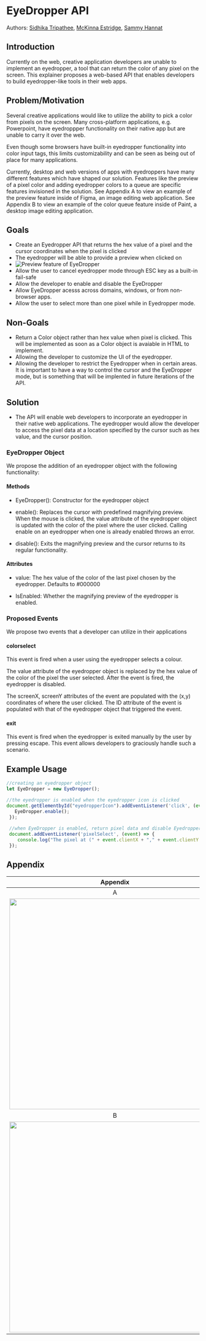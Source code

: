 # EyeDropper API 
Authors: [Sidhika Tripathee](https://github.com/t-sitri), [McKinna Estridge](https://github.com/t-saestr), [Sammy Hannat](https://github.com/samhannat)

## Introduction
Currently on the web, creative application developers are unable to implement an eyedropper, a tool that can return the color of any pixel on the screen. This explainer proposes a web-based API that enables developers to build eyedropper-like tools in their web apps. 

## Problem/Motivation

Several creative applications would like to utilize the ability to pick a color from pixels on the screen. Many cross-platform applications, e.g. Powerpoint, have eyedroppper functionality on their native app but are unable to carry it over the web.      
   
Even though some browsers have built-in eyedropper functionality into color input tags, this limits customizability and can be seen as being out of place for many applications. 

Currently, desktop and web versions of apps with eyedroppers have many different features which have shaped our solution. Features like the preview of a pixel color and adding eyedropper colors to a queue are specific features invisioned in the solution. See Appendix A to view an example of the preview feature inside of Figma, an image editing web application. See Appendix B to view an example of the color queue feature inside of Paint, a desktop image editing application. 

## Goals 
- Create an Eyedropper API that returns the hex value of a pixel and the cursor coordinates when the pixel is clicked 
- The eyedropper will be able to provide a preview when clicked on
- <img src= "https://github.com/SamHannat/EyeDropperExplainer/blob/master/preview.png" alt= "Preview feature of EyeDropper" max-height= "150"/>
- Allow the user to cancel eyedropper mode through ESC key as a built-in fail-safe
- Allow the developer to enable and disable the EyeDropper
- Allow EyeDropper acesss across domains, windows, or from non-browser apps.
- Allow the user to select more than one pixel while in Eyedropper mode. 

## Non-Goals
- Return a Color object rather than hex value when pixel is clicked. This will be implemented as soon as a Color object is avaiable in HTML to implement. 
- Allowing the developer to customize the UI of the eyedropper. 
- Allowing the developer to restrict the Eyedropper when in certain areas. It is important to have a way to control the cursor and the EyeDropper mode, but is something that will be implented in future iterations of the API. 

## Solution
 - The API will enable web developers to incorporate an eyedropper in their native web applications. The eyedropper would allow the developer to access the pixel data at a location specified by the cursor such as hex value, and the cursor position.  

### EyeDropper Object

We propose the addition of an eyedropper object with the following functionality:

#### Methods
- EyeDropper(): Constructor for the eyedropper object
- enable():  Replaces the cursor with predefined magnifying preview. When the mouse is clicked, the value attribute of the eyedropper object is updated with the color of the pixel where the user clicked. Calling enable on an eyedropper when one is already enabled throws an error.  

- disable(): Exits the magnifying preview and the cursor returns to its regular functionality. 

#### Attributes 
- value: The hex value of the color of the last pixel chosen by the eyedropper. Defaults to #000000  

- IsEnabled: Whether the magnifying preview of the eyedropper is enabled.  

### Proposed Events

We propose two events that a developer can utilize in their applications

#### colorselect
This event is fired when a user using the eyedropper selects a colour. 

The value attribute of the eyedropper object is replaced by the hex value of the color of the pixel the user selected. After the event is fired, the eyedropper is disabled.

The screenX, screenY attributes of the event are populated with the (x,y) coordinates of where the user clicked. The ID attribute of the event is populated with that of the eyedropper object that triggered the event. 

#### exit

This event is fired when the eyedropper is exited manually by the user by pressing escape. This event allows developers to graciously handle such a scenario. 

## Example Usage
```javascript
//creating an eyedropper object
let EyeDropper = new EyeDropper();

//the eyedropper is enabled when the eyedropper icon is clicked
document.getElementbyId("eyedropperIcon").addEventListener('click', (event) => {
   EyeDropper.enable();
 });
 
 //when EyeDropper is enabled, return pixel data and disable Eyedropper immediately using pixelSelect event
 document.addEventListener('pixelSelect', (event) => {
    console.log("The pixel at (" + event.clientX + "," + event.clientY + ") has a hex value of " + EyeDropper.value); // returns hex value and cursor position
 });
 ```
 
 ## Appendix
 
| Appendix |
| :-------------: |
| A |
|  <img src = "https://github.com/SamHannat/EyeDropperExplainer/blob/master/figma.gif" height="550"/>|
| B |
| <img src = "https://github.com/SamHannat/EyeDropperExplainer/blob/master/paint.gif" height="550"/>|
